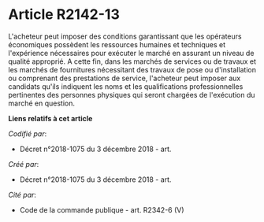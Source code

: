 # Article R2142-13

L'acheteur peut imposer des conditions garantissant que les opérateurs économiques possèdent les ressources humaines et
techniques et l'expérience nécessaires pour exécuter le marché en assurant un niveau de qualité approprié. A cette fin, dans
les marchés de services ou de travaux et les marchés de fournitures nécessitant des travaux de pose ou d'installation ou
comprenant des prestations de service, l'acheteur peut imposer aux candidats qu'ils indiquent les noms et les qualifications
professionnelles pertinentes des personnes physiques qui seront chargées de l'exécution du marché en question.

**Liens relatifs à cet article**

_Codifié par_:

  - Décret n°2018-1075 du 3 décembre 2018 - art.

_Créé par_:

  - Décret n°2018-1075 du 3 décembre 2018 - art.

_Cité par_:

  - Code de la commande publique - art. R2342-6 (V)
